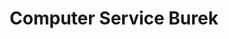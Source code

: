 ---
title: "Computer Service Burek"
url: /neustadt-an-der-weinstrasse/computer-service-burek/
shop: Computer
---